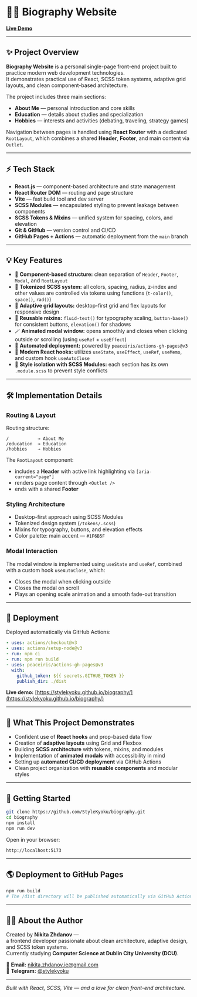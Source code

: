 # 👨‍💻 Biography Website

[**Live Demo**](https://stylekyoku.github.io/biography/)

---

## ✨ Project Overview

**Biography Website** is a personal single-page front-end project built to practice modern web development technologies.  
It demonstrates practical use of React, SCSS token systems, adaptive grid layouts, and clean component-based architecture.

The project includes three main sections:
- **About Me** — personal introduction and core skills  
- **Education** — details about studies and specialization  
- **Hobbies** — interests and activities (debating, traveling, strategy games)

Navigation between pages is handled using **React Router** with a dedicated `RootLayout`, which combines a shared **Header**, **Footer**, and main content via `Outlet`.

---

## ⚡ Tech Stack

- **React.js** — component-based architecture and state management  
- **React Router DOM** — routing and page structure  
- **Vite** — fast build tool and dev server  
- **SCSS Modules** — encapsulated styling to prevent leakage between components  
- **SCSS Tokens & Mixins** — unified system for spacing, colors, and elevation  
- **Git & GitHub** — version control and CI/CD  
- **GitHub Pages + Actions** — automatic deployment from the `main` branch  

---

## 💡 Key Features

- 🧩 **Component-based structure:** clean separation of `Header`, `Footer`, `Modal`, and `RootLayout`  
- 🎨 **Tokenized SCSS system:** all colors, spacing, radius, z-index and other values are controlled via tokens using functions (`t-color()`, `space()`, `rad()`)  
- 🧱 **Adaptive grid layouts:** desktop-first grid and flex layouts for responsive design  
- 🔄 **Reusable mixins:** `fluid-text()` for typography scaling, `button-base()` for consistent buttons, `elevation()` for shadows  
- 🪄 **Animated modal window:** opens smoothly and closes when clicking outside or scrolling (using `useRef` + `useEffect`)  
- 🚀 **Automated deployment:** powered by `peaceiris/actions-gh-pages@v3`  
- 🧠 **Modern React hooks:** utilizes `useState`, `useEffect`, `useRef`, `useMemo`, and custom hook `useAutoClose`  
- 🧩 **Style isolation with SCSS Modules:** each section has its own `.module.scss` to prevent style conflicts  

---

## 🛠️ Implementation Details

### Routing & Layout

Routing structure:
```
/           → About Me  
/education  → Education  
/hobbies    → Hobbies
```

The `RootLayout` component:
- includes a **Header** with active link highlighting via `[aria-current="page"]`  
- renders page content through `<Outlet />`  
- ends with a shared **Footer**

### Styling Architecture

- Desktop-first approach using SCSS Modules  
- Tokenized design system (`/tokens/.scss`)  
- Mixins for typography, buttons, and elevation effects  
- Color palette: main accent — `#1F6B5F`

### Modal Interaction

The modal window is implemented using `useState` and `useRef`, combined with a custom hook `useAutoClose`, which:
- Closes the modal when clicking outside  
- Closes the modal on scroll  
- Plays an opening scale animation and a smooth fade-out transition  

---

## 💾 Deployment

Deployed automatically via GitHub Actions:

```yaml
- uses: actions/checkout@v3
- uses: actions/setup-node@v3
- run: npm ci
- run: npm run build
- uses: peaceiris/actions-gh-pages@v3
  with:
    github_token: ${{ secrets.GITHUB_TOKEN }}
    publish_dir: ./dist
```

**Live demo:** [https://stylekyoku.github.io/biography/](https://stylekyoku.github.io/biography/)

---

## 🧠 What This Project Demonstrates

- Confident use of **React hooks** and prop-based data flow  
- Creation of **adaptive layouts** using Grid and Flexbox  
- Building **SCSS architecture** with tokens, mixins, and modules  
- Implementation of **animated modals** with accessibility in mind  
- Setting up **automated CI/CD deployment** via GitHub Actions  
- Clean project organization with **reusable components** and modular styles  

---

## 🧩 Getting Started

```bash
git clone https://github.com/StyleKyoku/biography.git
cd biography
npm install
npm run dev
```

Open in your browser:
```
http://localhost:5173
```

---

## 🌎 Deployment to GitHub Pages

```bash
npm run build
# The /dist directory will be published automatically via GitHub Actions
```

---

## 👨‍💻 About the Author

Created by **Nikita Zhdanov** —  
a frontend developer passionate about clean architecture, adaptive design, and SCSS token systems.  
Currently studying **Computer Science at Dublin City University (DCU)**.

📧 **Email:** nikita.zhdanov.ie@gmail.com  
💬 **Telegram:** [@stylekyoku](https://t.me/stylekyoku)


---

*Built with React, SCSS, Vite — and a love for clean front-end architecture.*
